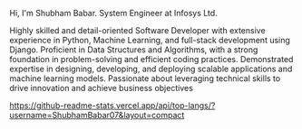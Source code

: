 Hi, I'm Shubham Babar.
System Engineer at Infosys Ltd.

Highly skilled and detail-oriented Software Developer with extensive experience in Python, Machine Learning, and full-stack development using Django. 
Proficient in Data Structures and Algorithms, with a strong foundation in problem-solving and efficient coding practices. 
Demonstrated expertise in designing, developing, and deploying scalable applications and machine learning models. 
Passionate about leveraging technical skills to drive innovation and achieve business objectives

https://github-readme-stats.vercel.app/api/top-langs/?username=ShubhamBabar07&layout=compact
